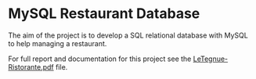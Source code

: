 # MySQL Restaurant Database

The aim of the project is to develop a SQL relational database with MySQL to help managing a restaurant.

For full report and documentation for this project see the [LeTegnue-Ristorante.pdf](LeTegnue-Ristorante.pdf) file.

